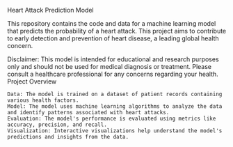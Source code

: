 Heart Attack Prediction Model

This repository contains the code and data for a machine learning model that predicts the probability of a heart attack. This project aims to contribute to early detection and prevention of heart disease, a leading global health concern.

Disclaimer: This model is intended for educational and research purposes only and should not be used for medical diagnosis or treatment. Please consult a healthcare professional for any concerns regarding your health.
Project Overview

    Data: The model is trained on a dataset of patient records containing various health factors.
    Model: The model uses machine learning algorithms to analyze the data and identify patterns associated with heart attacks.
    Evaluation: The model's performance is evaluated using metrics like accuracy, precision, and recall.
    Visualization: Interactive visualizations help understand the model's predictions and insights from the data.
    
